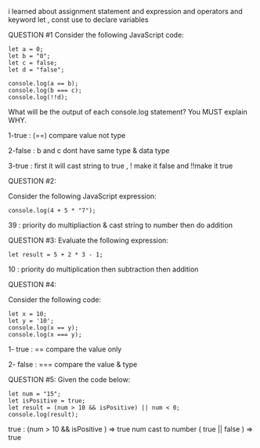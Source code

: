i learned about assignment statement and expression and operators and keyword let , const use to declare variables

QUESTION #1
Consider the following JavaScript code:

```
let a = 0;
let b = "0";
let c = false;
let d = "false";

console.log(a == b);
console.log(b === c);
console.log(!!d);

```
What will be the output of each console.log statement? You MUST explain WHY.

1-true : (==) compare value not  type

2-false : b and c dont have  same type & data type 

3-true : first it will cast string to true , ! make it false and !!make it true 

QUESTION #2:

Consider the following JavaScript expression:

```
console.log(4 + 5 * "7");
```
39 : priority do multipliaction & cast string to number then do addition

QUESTION #3:
Evaluate the following expression:
```
let result = 5 + 2 * 3 - 1;
```
10 : priority do multiplication then subtraction then addition
 
QUESTION #4:

Consider the following code:
```
let x = 10;
let y = '10';
console.log(x == y);
console.log(x === y);
```
 1- true : == compare the value only

 2- false : === compare the value  & type

QUESTION #5:
Given the code below:
```
let num = "15";
let isPositive = true;
let result = (num > 10 && isPositive) || num < 0;
console.log(result);
```
true : (num > 10 && isPositive ) => true num cast to number  (  true  || false ) => true 

